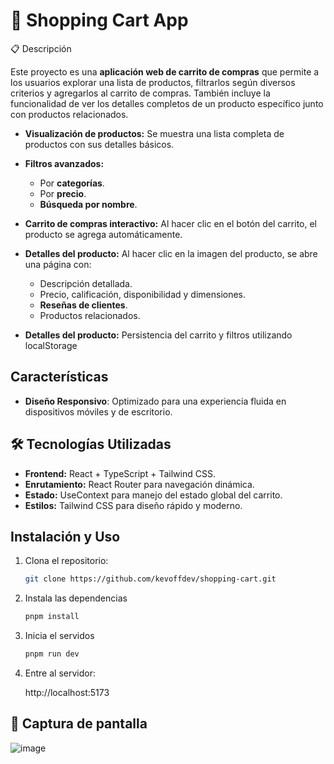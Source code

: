 # 🛒 Shopping Cart App

📋 Descripción

Este proyecto es una **aplicación web de carrito de compras** que permite a los usuarios explorar una lista de productos, filtrarlos según diversos criterios y agregarlos al carrito de compras. También incluye la funcionalidad de ver los detalles completos de un producto específico junto con productos relacionados.

- **Visualización de productos:** Se muestra una lista completa de productos con sus detalles básicos.
- **Filtros avanzados:**
  - Por **categorías**.
  - Por **precio**.
  - **Búsqueda por nombre**.
- **Carrito de compras interactivo:** Al hacer clic en el botón del carrito, el producto se agrega automáticamente.
- **Detalles del producto:** Al hacer clic en la imagen del producto, se abre una página con:
  - Descripción detallada.
  - Precio, calificación, disponibilidad y dimensiones.
  - **Reseñas de clientes**.
  - Productos relacionados.

- **Detalles del producto:** Persistencia del carrito y filtros utilizando localStorage


## Características

- **Diseño Responsivo**: Optimizado para una experiencia fluida en dispositivos móviles y de escritorio.

## 🛠️ Tecnologías Utilizadas

- **Frontend:** React + TypeScript + Tailwind CSS.
- **Enrutamiento:** React Router para navegación dinámica.
- **Estado:** UseContext para manejo del estado global del carrito.
- **Estilos:** Tailwind CSS para diseño rápido y moderno.

## Instalación y Uso

1. Clona el repositorio:
   ```bash
   git clone https://github.com/kevoffdev/shopping-cart.git

2. Instala las dependencias
   ```bash
   pnpm install

3. Inicia el servidos   
   ```bash
   pnpm run dev

4. Entre al servidor: 

   http://localhost:5173

## 🌟 Captura de pantalla
![image](https://i.gyazo.com/1050fd06f04815290061108d08acbc14.png)
